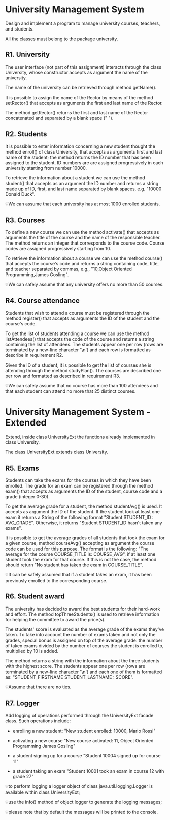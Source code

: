 # University Management System

Design and implement a program to manage university courses, teachers, and students.

All the classes must belong to the package university. 


## R1. University

The user interface (not part of this assignment) interacts through the class University, whose constructor accepts as argument the name of the university. 

The name of the university can be retrieved through method getName().

It is possible to assign the name of the Rector by means of the method setRector() that accepts as arguments the first and last name of the Rector. 

The method getRector() returns the first and last name of the Rector concatenated and separated by a blank space (" "). 

## R2. Students

It is possible to enter information concerning a new student thought the method enroll() of class University, that accepts as arguments first and last name of the student; the method returns the ID number that has been assigned to the student. ID numbers are are assigned progressively in each university starting from number 10000. 

To retrieve the information about a student we can use the method student() that accepts as an argument the ID number and returns a string made up of ID, first, and last name separated by blank spaces, e.g. "10000 Donald Duck". 

💡We can assume that each university has at most 1000 enrolled students. 

## R3. Courses

To define a new course we can use the method activate() that accepts as arguments the title of the course and the name of the responsible teacher. The method returns an integer that corresponds to the course code. Course codes are assigned progressively starting from 10. 

To retrieve the information about a course we can use the method course() that accepts the course's code and returns a string containing code, title, and teacher separated by commas, e.g., "10,Object Oriented Programming,James Gosling". 

💡We can safely assume that any university offers no more than 50 courses. 

## R4. Course attendance

Students that wish to attend a course must be registered through the method register() that accepts as arguments the ID of the student and the course's code. 

To get the list of students attending a course we can use the method listAttendees() that accepts the code of the course and returns a string containing the list of attendees.
 The students appear one per row (rows are terminated by a new-line character '\n') and each row is formatted as describe in requirement R2. 

Given the ID of a student, it is possible to get the list of courses she is attending through the method studyPlan(). The courses are described one per row and formatted as described in requirement R3. 

💡We can safely assume that no course has more than 100 attendees and that each student can attend no more that 25 distinct courses. 

# University Management System - Extended

Extend, inside class UniversityExt the functions already implemented in class University. 

The class UniversityExt extends class University. 

## R5. Exams

Students can take the exams for the courses in which they have been enrolled. The grade for an exam can be registered through the method exam() that accepts as arguments the ID of the student, course code and a grade (integer 0-30). 

To get the average grade for a student, the method studentAvg() is used. It accepts as argument the ID of the student. If the student took at least one exam it returns a String of the following format "Student STUDENT_ID : AVG_GRADE". Otherwise, it returns "Student STUDENT_ID hasn't taken any exams". 

It is possible to get the average grades of all students that took the exam for a given course, method courseAvg() accepting as argument the course code can be used for this purpose. The format is the following: "The average for the course COURSE_TITLE is: COURSE_AVG", if at least one student took the exam for that course. If this is not the case, the method should return "No student has taken the exam in COURSE_TITLE". 

💡It can be safely assumed that if a student takes an exam, it has been previously enrolled to the corresponding course. 

## R6. Student award

The university has decided to award the best students for their hard-work and effort. The method topThreeStudents() is used to retrieve information for helping the committee to award the price(s). 

The students' score is evaluated as the average grade of the exams they've taken. To take into account the number of exams taken and not only the grades, special bonus is assigned on top of the average grade: the number of taken exams divided by the number of courses the student is enrolled to, multiplied by 10 is added. 

The method returns a string with the information about the three students with the highest score. The students appear one per row (rows are terminated by a new-line character '\n') and each one of them is formatted as: "STUDENT_FIRSTNAME STUDENT_LASTNAME : SCORE". 

💡Assume that there are no ties. 

## R7. Logger

Add logging of operations performed through the UniversityExt facade class. Such operations include: 
* enrolling a new student: "New student enrolled: 10000, Mario Rossi"

* activating a new course "New course activated: 11, Object Oriented Programming James Gosling"

* a student signing up for a course "Student 10004 signed up for course 11"

* a student taking an exam "Student 10001 took an exam in course 12 with grade 27"


💡to perform logging a logger object of class java.util.logging.Logger is available within class UniversityExt; 

💡use the info() method of object logger to generate the logging messages; 

💡please note that by default the messages will be printed to the console. 
